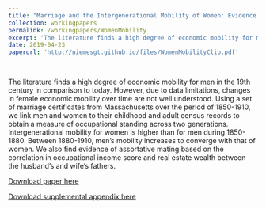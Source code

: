 ```yaml
---
title: "Marriage and the Intergenerational Mobility of Women: Evidence from Marriage Certificates 1850-1910, with Katherine Eriksson and Jacqueline Craig"
collection: workingpapers
permalink: /workingpapers/WomenMobility
excerpt: 'The literature finds a high degree of economic mobility for men in the 19th century in comparison to today. However, due to data limitations, changes in female economic mobility over time are not well understood. Using a set of marriage certificates from Massachusetts over the period of 1850-1910, we link men and women to their childhood and adult census records to obtain a measure of occupational standing across two generations. Intergenerational mobility for women is higher than for men during 1850-1880. Between 1880-1910, men’s mobility increases to converge with that of women. We also find evidence of assortative mating based on the correlation in occupational income score and real estate wealth between the husband’s and wife’s fathers.'
date: 2019-04-23
paperurl: 'http://niemesgt.github.io/files/WomenMobilityClio.pdf'

---
```

The literature finds a high degree of economic mobility for men in the 19th century in comparison to today. However, due to data limitations, changes in female economic mobility over time are not well understood. Using a set of marriage certificates from Massachusetts over the period of 1850-1910, we link men and women to their childhood and adult census records to obtain a measure of occupational standing across two generations. Intergenerational mobility for women is higher than for men during 1850-1880. Between 1880-1910, men’s mobility increases to converge with that of women. We also find evidence of assortative mating based on the correlation in occupational income score and real estate wealth between the husband’s and wife’s fathers.

[Download paper here](http://niemesgt.github.io/files/WomenMobilityClio.pdf)

[Download supplemental appendix here](http://niemesgt.github.io/files/WomenMobilityClioAppendix.pdf)
